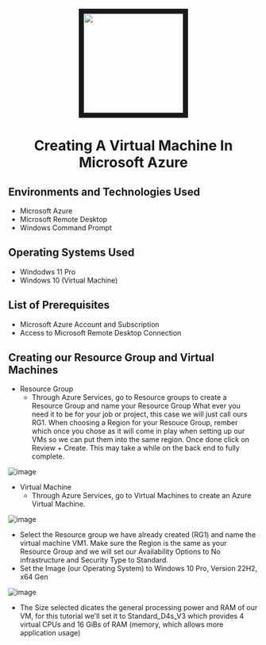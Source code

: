 <p align="center">
 <img src="https://github.com/Velezdrv/Azure-Portal-Tutorial/assets/147437260/0c92122c-77df-44df-bc1a-6c4f6a0bc33a&auto=format&fit=crop&w=2772&q=80" width="200" height="200" border="10"/>
</p>

<h1 align="center"> Creating A Virtual Machine In Microsoft Azure </h1>

<h2>Environments and Technologies Used</h2>

- Microsoft Azure
- Microsoft Remote Desktop
- Windows Command Prompt

<h2>Operating Systems Used</h2>

- Windodws 11 Pro
- Windows 10 (Virtual Machine)

<h2>List of Prerequisites</h2>

- Microsoft Azure Account and Subscription
- Access to Microsoft Remote Desktop Connection

<h2>Creating our Resource Group and Virtual Machines </h2>
 
- Resource Group
  - Through Azure Services, go to Resource groups to create a Resource Group and name your Resource Group What ever you need it to be for your job or project, this case we will just call ours RG1. When choosing a Region for your Resouce Group, rember which once you chose as it will come in play when setting up our VMs so we can put them into the same region. Once done click on Review + Create. This may take a while on the back end to fully complete.
   
![image](https://github.com/Velezdrv/Creating-A-Virtual-Machine/assets/147437260/9b8992ad-ed4f-4223-9fca-9b689bd74423)

- Virtual Machine
  - Through Azure Services, go to Virtual Machines to create an Azure Virtual Machine. 

![image](https://github.com/Velezdrv/Creating-A-Virtual-Machine/assets/147437260/c9cb22eb-8894-4e3b-aeb8-9efc56dac545)

* Select the Resource group we have already created (RG1) and name the virtual machine VM1. Make sure the Region is the same as your Resource Group and we will set our Availability Options to No infrastructure and Security Type to Standard.
* Set the Image (our Operating System) to Windows 10 Pro, Version 22H2, x64 Gen
    
![image](https://github.com/Velezdrv/Creating-A-Virtual-Machine/assets/147437260/2a70790f-ed0d-486a-ac3d-101b33a77cb3)

 * The Size selected dicates the general processing power and RAM of our VM, for this tutorial we'll set it to Standard_D4s_V3 which provides 4 virtual CPUs and 16 GiBs of RAM (memory, which allows more application usage)
